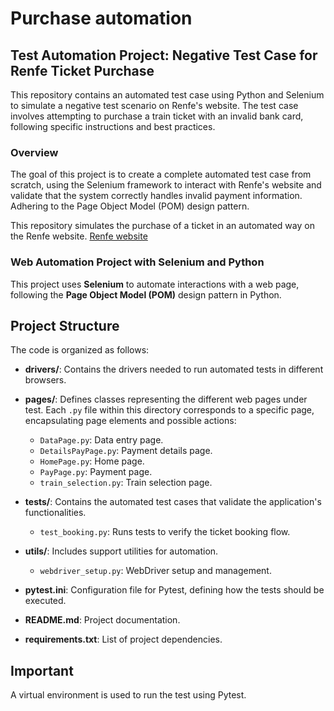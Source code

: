 # Purchase automation

## Test Automation Project: Negative Test Case for Renfe Ticket Purchase
This repository contains an automated test case using Python and Selenium to simulate a negative test scenario on Renfe's website. The test case involves attempting to purchase a train ticket with an invalid bank card, following specific instructions and best practices.

### Overview
The goal of this project is to create a complete automated test case from scratch, using the Selenium framework to interact with Renfe's website and validate that the system correctly handles invalid payment information. Adhering to the Page Object Model (POM) design pattern.

This repository simulates the purchase of a ticket in an automated way on the Renfe website. [Renfe website](https://www.renfe.com/es/es)

### Web Automation Project with Selenium and Python

This project uses **Selenium** to automate interactions with a web page, following the **Page Object Model (POM)** design pattern in Python.

## Project Structure

The code is organized as follows:

- **drivers/**: Contains the drivers needed to run automated tests in different browsers.

- **pages/**: Defines classes representing the different web pages under test. Each `.py` file within this directory corresponds to a specific page, encapsulating page elements and possible actions:
  - `DataPage.py`: Data entry page.
  - `DetailsPayPage.py`: Payment details page.
  - `HomePage.py`: Home page.
  - `PayPage.py`: Payment page.
  - `train_selection.py`: Train selection page.

- **tests/**: Contains the automated test cases that validate the application's functionalities.
  - `test_booking.py`: Runs tests to verify the ticket booking flow.

- **utils/**: Includes support utilities for automation.
  - `webdriver_setup.py`: WebDriver setup and management.

- **pytest.ini**: Configuration file for Pytest, defining how the tests should be executed.

- **README.md**: Project documentation.

- **requirements.txt**: List of project dependencies.

## Important
A virtual environment is used to run the test using Pytest.